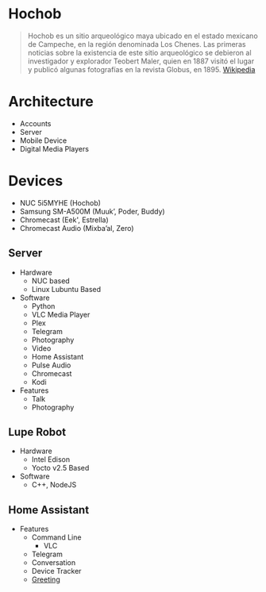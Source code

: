 # Hochob

> Hochob es un sitio arqueológico maya ubicado en el estado mexicano de Campeche, en la región denominada Los Chenes. Las primeras noticias sobre la existencia de este sitio arqueológico se debieron al investigador y explorador Teobert Maler, quien en 1887 visitó el lugar y publicó algunas fotografías en la revista Globus, en 1895. [Wikipedia](https://es.wikipedia.org/wiki/Hochob)

# Architecture

- Accounts
- Server
- Mobile Device
- Digital Media Players

# Devices

- NUC 5i5MYHE (Hochob)
- Samsung SM-A500M (Muuk’, Poder, Buddy)
- Chromecast (Eek', Estrella)
- Chromecast Audio (Mixba’al, Zero)

## Server

- Hardware
  - NUC based
  - Linux Lubuntu Based
- Software
  - Python
  - VLC Media Player
  - Plex
  - Telegram
  - Photography
  - Video
  - Home Assistant
  - Pulse Audio
  - Chromecast
  - Kodi
- Features
  - Talk
  - Photography

## Lupe Robot

- Hardware
  - Intel Edison
  - Yocto v2.5 Based
- Software
  - C++, NodeJS

## Home Assistant

- Features
  - Command Line
    - VLC
  - Telegram
  - Conversation
  - Device Tracker
  - [Greeting](http://philhawthorne.com/j-a-r-v-i-s-inspired-announcementgreeting-for-home-assistant/)

